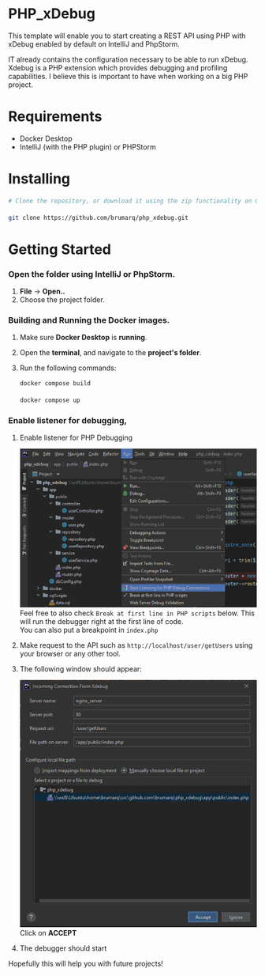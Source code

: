 # PHP_xDebug  
This template will enable you to start creating a REST API using PHP with xDebug enabled by default on IntelliJ and PhpStorm.  

IT already contains the configuration necessary to be able to run xDebug. Xdebug is a PHP extension which provides debugging and profiling capabilities. I believe this is important to have when working on a big PHP project.

# Requirements
- Docker Desktop
- IntelliJ (with the PHP plugin) or PHPStorm

# Installing

```sh
# Clone the repository, or download it using the zip functionality on GitHub.

git clone https://github.com/brumarq/php_xdebug.git

```

# Getting Started

### Open the folder using IntelliJ or PhpStorm.
1. **File** -> **Open..**
2. Choose the project folder.

### Building and Running the Docker images.
1. Make sure **Docker Desktop** is **running**.
2. Open the **terminal**, and navigate to the **project's folder**.
3. Run the following commands:

    ```sh
    docker compose build

    docker compose up

    ```
### Enable listener for debugging,
1. Enable listener for PHP Debugging

    ![alt text](https://github.com/brumarq/brumarq.github.io/blob/images/assets/php_xdebug/activate_listener.PNG?raw=true)  
    Feel free to also check ``` Break at first line in PHP scripts ``` below. This will run the debugger right at the first line of code.  
    You can also put a breakpoint in ``` index.php ```  
   
2. Make request to the API such as ``` http://localhost/user/getUsers ``` using your browser or any other tool.

4. The following window should appear: 
 
    ![alt text](https://github.com/brumarq/brumarq.github.io/blob/images/assets/php_xdebug/incoming_connection.PNG?raw=true)  
    Click on **ACCEPT**
4. The debugger should start

Hopefully this will help you with future projects!
